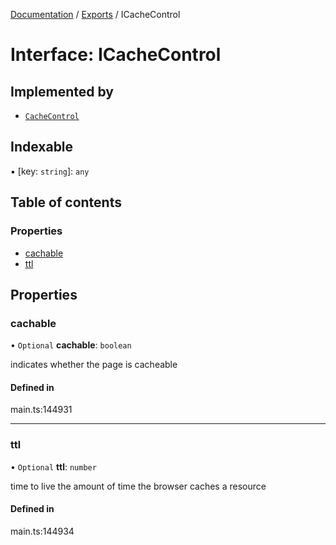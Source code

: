 [Documentation](../README.md) / [Exports](../modules.md) / ICacheControl

# Interface: ICacheControl

## Implemented by

- [`CacheControl`](../classes/CacheControl.md)

## Indexable

▪ [key: `string`]: `any`

## Table of contents

### Properties

- [cachable](ICacheControl.md#cachable)
- [ttl](ICacheControl.md#ttl)

## Properties

### cachable

• `Optional` **cachable**: `boolean`

indicates whether the page is cacheable

#### Defined in

main.ts:144931

___

### ttl

• `Optional` **ttl**: `number`

time to live
the amount of time the browser caches a resource

#### Defined in

main.ts:144934
